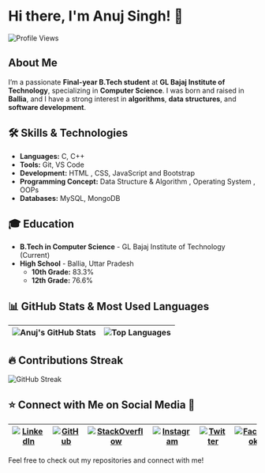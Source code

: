 # Hi there, I'm Anuj Singh! 👋
![Profile Views](https://hits.sh/github.com/anujsingh21.svg?style=for-the-badge&label=Profile%20Views&color=informational&labelColor=gray)

## About Me
I’m a passionate **Final-year B.Tech student** at **GL Bajaj Institute of Technology**, specializing in **Computer Science**. I was born and raised in **Ballia**, and I have a strong interest in **algorithms**, **data structures**, and **software development**.

## 🛠 Skills & Technologies
- **Languages:** C, C++
- **Tools:** Git, VS Code
- **Development:** HTML , CSS, JavaScript and Bootstrap
- **Programming Concept:** Data Structure & Algorithm , Operating System , OOPs
- **Databases:** MySQL, MongoDB

## 🎓 Education
- **B.Tech in Computer Science** - GL Bajaj Institute of Technology (Current)
- **High School** - Ballia, Uttar Pradesh
  - **10th Grade:** 83.3%
  - **12th Grade:** 76.6%

## 📊 GitHub Stats & Most Used Languages

| ![Anuj's GitHub Stats](https://github-readme-stats.vercel.app/api?username=anujsingh21&show_icons=true&theme=radical) | ![Top Languages](https://github-readme-stats.vercel.app/api/top-langs/?username=anujsingh21&layout=compact&theme=radical) |
| --- | --- |


## 🔥 Contributions Streak

![GitHub Streak](https://github-readme-streak-stats.herokuapp.com/?user=anujsingh21&theme=radical)


## ⭐ Connect with Me on Social Media 📲

| [![LinkedIn](https://img.shields.io/badge/LinkedIn-0A66C2?style=for-the-badge&logo=linkedin&logoColor=white)](https://www.linkedin.com/in/anuj-singh-56a21a227/) | [![GitHub](https://img.shields.io/badge/GitHub-181717?style=for-the-badge&logo=github&logoColor=white)](https://github.com/anujsingh21) | [![StackOverflow](https://img.shields.io/badge/StackOverflow-F58025?style=for-the-badge&logo=stackoverflow&logoColor=white)](https://stackoverflow.com/users/your-stackoverflow-id) | [![Instagram](https://img.shields.io/badge/Instagram-E4405F?style=for-the-badge&logo=instagram&logoColor=white)](https://www.instagram.com/kunwaranuj_?igshid=MWpuemtuYnM0ZzkwNw==) | [![Twitter](https://img.shields.io/badge/Twitter-1DA1F2?style=for-the-badge&logo=twitter&logoColor=white)](https://x.com/KunwarAnujSing5?t=KUQ3bYzZcVg-4E691WPW4A&s=09) | [![Facebook](https://img.shields.io/badge/Facebook-1877F2?style=for-the-badge&logo=facebook&logoColor=white)](https://www.facebook.com/profile.php?id=100072648142797) |
| --- | --- | --- | --- | --- | --- |


Feel free to check out my repositories and connect with me!
